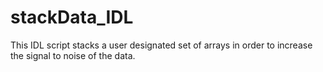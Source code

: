 # stackData_IDL
This IDL script stacks a user designated set of arrays in order to increase the signal to noise of the data. 
